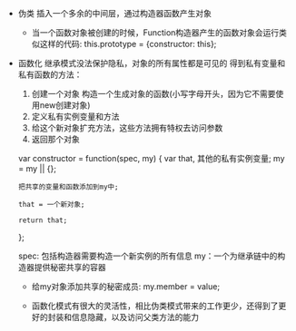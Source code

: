 - 伪类
  插入一个多余的中间层，通过构造器函数产生对象
  - 当一个函数对象被创建的时候，Function构造器产生的函数对象会运行类似这样的代码:
    this.prototype = {constructor: this};

- 函数化 
  继承模式没法保护隐私，对象的所有属性都是可见的
  得到私有变量和私有函数的方法：
  1. 创建一个对象 构造一个生成对象的函数(小写字母开头，因为它不需要使用new创建对象)
  2. 定义私有实例变量和方法
  3. 给这个新对象扩充方法，这些方法拥有特权去访问参数
  4. 返回那个对象

  var constructor = function(spec, my) {
      var that, 其他的私有实例变量;
      my = my || {};

      把共享的变量和函数添加到my中;

      that = 一个新对象;

      return that;
  };

  spec: 包括构造器需要构造一个新实例的所有信息
  my：一个为继承链中的构造器提供秘密共享的容器

  - 给my对象添加共享的秘密成员:
    my.member = value;

  - 函数化模式有很大的灵活性，相比伪类模式带来的工作更少，还得到了更好的封装和信息隐藏，以及访问父类方法的能力